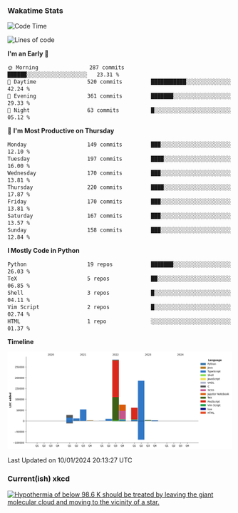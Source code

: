 ### Wakatime Stats
<!--START_SECTION:waka-->
![Code Time](http://img.shields.io/badge/Code%20Time-2%2C255%20hrs%203%20mins-blue)

![Lines of code](https://img.shields.io/badge/From%20Hello%20World%20I%27ve%20Written-717.3%20thousand%20lines%20of%20code-blue)

**I'm an Early 🐤** 

```text
🌞 Morning                287 commits         ██████░░░░░░░░░░░░░░░░░░░   23.31 % 
🌆 Daytime                520 commits         ███████████░░░░░░░░░░░░░░   42.24 % 
🌃 Evening                361 commits         ███████░░░░░░░░░░░░░░░░░░   29.33 % 
🌙 Night                  63 commits          █░░░░░░░░░░░░░░░░░░░░░░░░   05.12 % 
```
📅 **I'm Most Productive on Thursday** 

```text
Monday                   149 commits         ███░░░░░░░░░░░░░░░░░░░░░░   12.10 % 
Tuesday                  197 commits         ████░░░░░░░░░░░░░░░░░░░░░   16.00 % 
Wednesday                170 commits         ███░░░░░░░░░░░░░░░░░░░░░░   13.81 % 
Thursday                 220 commits         ████░░░░░░░░░░░░░░░░░░░░░   17.87 % 
Friday                   170 commits         ███░░░░░░░░░░░░░░░░░░░░░░   13.81 % 
Saturday                 167 commits         ███░░░░░░░░░░░░░░░░░░░░░░   13.57 % 
Sunday                   158 commits         ███░░░░░░░░░░░░░░░░░░░░░░   12.84 % 
```


**I Mostly Code in Python** 

```text
Python                   19 repos            ███████░░░░░░░░░░░░░░░░░░   26.03 % 
TeX                      5 repos             ██░░░░░░░░░░░░░░░░░░░░░░░   06.85 % 
Shell                    3 repos             █░░░░░░░░░░░░░░░░░░░░░░░░   04.11 % 
Vim Script               2 repos             █░░░░░░░░░░░░░░░░░░░░░░░░   02.74 % 
HTML                     1 repo              ░░░░░░░░░░░░░░░░░░░░░░░░░   01.37 % 
```



**Timeline**

![Lines of Code chart](https://raw.githubusercontent.com/joshuajeschek/joshuajeschek/main/assets/bar_graph.png)


 Last Updated on 10/01/2024 20:13:27 UTC
<!--END_SECTION:waka-->

### Current(ish) xkcd
<a id="xkcd-a" title="Hypothermia of below 98.6 K should be treated by leaving the giant molecular cloud and moving to the vicinity of a star." href="https://www.xkcd.com" target="_blank">
        <img align="center" id="xkcd-img" src="https://imgs.xkcd.com/comics/fever.png" alt="Hypothermia of below 98.6 K should be treated by leaving the giant molecular cloud and moving to the vicinity of a star." height=300 />
</a>
